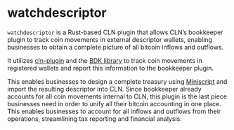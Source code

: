 # watchdescriptor
`watchdescriptor` is a Rust-based CLN plugin that allows CLN’s bookkeeper plugin to track coin movements in external descriptor wallets, enabling businesses to obtain a complete picture of all bitcoin inflows and outflows.

It utilizes [cln-plugin](https://docs.rs/cln-plugin/latest/cln_plugin/) and the [BDK library](https://github.com/bitcoindevkit/bdk) to track coin movements in registered wallets and report this information to the bookkeeper plugin. 

This enables businesses to design a complete treasury using [Miniscript](https://bitcoin.sipa.be/miniscript/) and import the resulting descriptor into CLN. Since bookkeeper already accounts for all coin movements internal to CLN, this plugin is the last piece businesses need in order to unify all their bitcoin accounting in one place. This enables businesses to account for all inflows and outflows from their operations, streamlining tax reporting and financial analysis.
